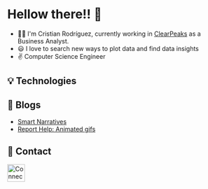 # Hellow there!! :wave:
- :technologist: I'm Cristian Rodríguez, currently working in [ClearPeaks](https://www.clearpeaks.com/) as a Business Analyst.
- :smiley: I love to search new ways to plot data and find data insights
- :v: Computer Science Engineer

## :bulb: Technologies

## :open_book: Blogs
- [Smart Narratives](https://www.clearpeaks.com/power-bi-smart-narratives/)
- [Report Help: Animated gifs](https://www.clearpeaks.com/power-bi-best-practices-help-tooltip-using-animated-gif/)
## :e-mail: Contact 
[<img src="https://raw.githubusercontent.com/Raymo111/Raymo111/master/socials/linkedin.png" height="40em" align="center" alt="Connect on LinkedIn" title="Connect on LinkedIn"/>](https://www.linkedin.com/in/cristian-rodr%C3%ADguez-aranega-2b3633189/)
